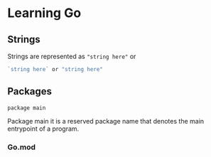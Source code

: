 # Learning Go

## Strings
Strings are represented as `"string here"` or 
```go
`string here` or "string here"
```

## Packages

```
package main 
```
Package main it is a reserved package name that denotes the main entrypoint of a program.

### Go.mod

